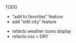 TODO 
- "add to favorites" feature
- add "edit city" feature
<!-- - add a default city : DONE -->
- refacto weather icons display
- refacto css > DRY